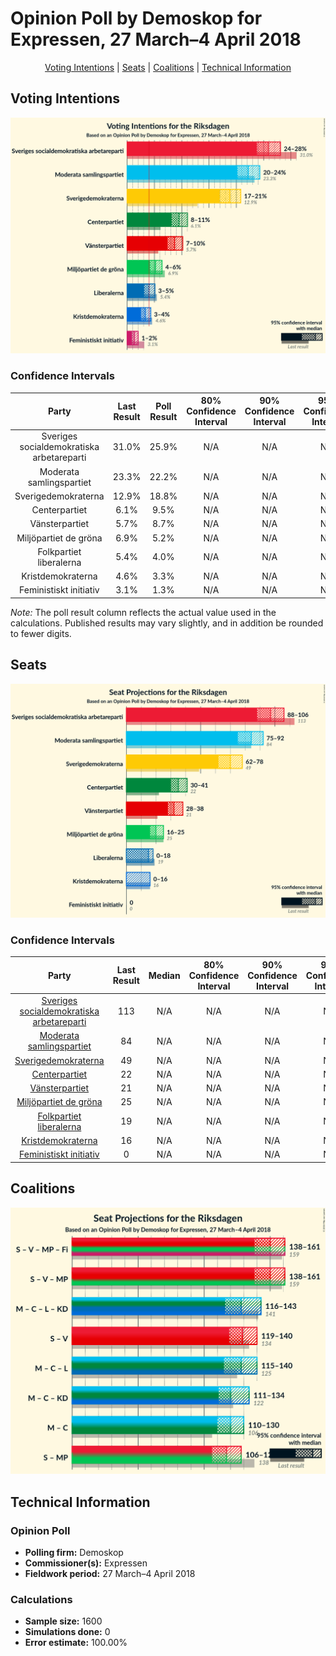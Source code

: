 # Opinion Poll by Demoskop for Expressen, 27 March–4 April 2018

<p align="center"><a href="#voting-intentions">Voting Intentions</a> | <a href="#seats">Seats</a> | <a href="#coalitions">Coalitions</a> | <a href="#technical-information">Technical Information</a></p>

## Voting Intentions

![Graph with voting intentions not yet produced](2018-04-04-Demoskop.png "Voting Intentions")

### Confidence Intervals

| Party | Last Result | Poll Result | 80% Confidence Interval | 90% Confidence Interval | 95% Confidence Interval | 99% Confidence Interval |
|:-----:|:-----------:|:-----------:|:-----------------------:|:-----------------------:|:-----------------------:|:-----------------------:|
| Sveriges socialdemokratiska arbetareparti | 31.0% | 25.9% | N/A |N/A |N/A |N/A |
| Moderata samlingspartiet | 23.3% | 22.2% | N/A |N/A |N/A |N/A |
| Sverigedemokraterna | 12.9% | 18.8% | N/A |N/A |N/A |N/A |
| Centerpartiet | 6.1% | 9.5% | N/A |N/A |N/A |N/A |
| Vänsterpartiet | 5.7% | 8.7% | N/A |N/A |N/A |N/A |
| Miljöpartiet de gröna | 6.9% | 5.2% | N/A |N/A |N/A |N/A |
| Folkpartiet liberalerna | 5.4% | 4.0% | N/A |N/A |N/A |N/A |
| Kristdemokraterna | 4.6% | 3.3% | N/A |N/A |N/A |N/A |
| Feministiskt initiativ | 3.1% | 1.3% | N/A |N/A |N/A |N/A |

*Note:* The poll result column reflects the actual value used in the calculations. Published results may vary slightly, and in addition be rounded to fewer digits.

## Seats

![Graph with seats not yet produced](2018-04-04-Demoskop-seats.png "Seats")

### Confidence Intervals

| Party | Last Result | Median | 80% Confidence Interval | 90% Confidence Interval | 95% Confidence Interval | 99% Confidence Interval |
|:-----:|:-----------:|:------:|:-----------------------:|:-----------------------:|:-----------------------:|:-----------------------:|
| <a href="#sveriges-socialdemokratiska-arbetareparti">Sveriges socialdemokratiska arbetareparti</a> | 113 | N/A | N/A |N/A |N/A |N/A |
| <a href="#moderata-samlingspartiet">Moderata samlingspartiet</a> | 84 | N/A | N/A |N/A |N/A |N/A |
| <a href="#sverigedemokraterna">Sverigedemokraterna</a> | 49 | N/A | N/A |N/A |N/A |N/A |
| <a href="#centerpartiet">Centerpartiet</a> | 22 | N/A | N/A |N/A |N/A |N/A |
| <a href="#vänsterpartiet">Vänsterpartiet</a> | 21 | N/A | N/A |N/A |N/A |N/A |
| <a href="#miljöpartiet-de-gröna">Miljöpartiet de gröna</a> | 25 | N/A | N/A |N/A |N/A |N/A |
| <a href="#folkpartiet-liberalerna">Folkpartiet liberalerna</a> | 19 | N/A | N/A |N/A |N/A |N/A |
| <a href="#kristdemokraterna">Kristdemokraterna</a> | 16 | N/A | N/A |N/A |N/A |N/A |
| <a href="#feministiskt-initiativ">Feministiskt initiativ</a> | 0 | N/A | N/A |N/A |N/A |N/A |


## Coalitions

![Graph with coalitions seats not yet produced](2018-04-04-Demoskop-coalitions-seats.png "Coalitions Seats")


## Technical Information

### Opinion Poll

+ **Polling firm:** Demoskop
+ **Commissioner(s):** Expressen
+ **Fieldwork period:** 27 March–4 April 2018

### Calculations

+ **Sample size:** 1600
+ **Simulations done:** 0
+ **Error estimate:** 100.00%

